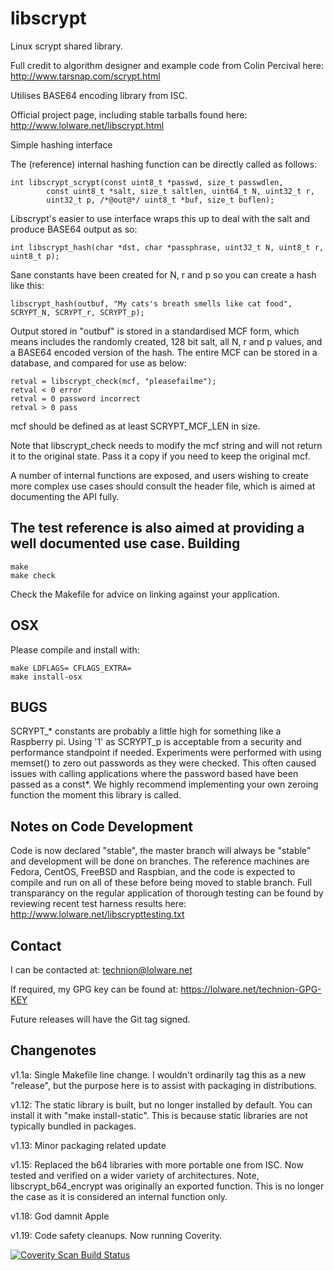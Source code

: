 libscrypt
=========
Linux scrypt shared library.

Full credit to algorithm designer and example code from Colin Percival here:
http://www.tarsnap.com/scrypt.html

Utilises BASE64 encoding library from ISC.

Official project page, including stable tarballs found here:
http://www.lolware.net/libscrypt.html

Simple hashing interface

The (reference) internal hashing function can be directly called as follows:

    int libscrypt_scrypt(const uint8_t *passwd, size_t passwdlen,
            const uint8_t *salt, size_t saltlen, uint64_t N, uint32_t r, 
            uint32_t p, /*@out@*/ uint8_t *buf, size_t buflen);

Libscrypt's easier to use interface wraps this up to deal with the salt and produce BASE64 output as so:

    int libscrypt_hash(char *dst, char *passphrase, uint32_t N, uint8_t r, uint8_t p);

Sane constants have been created for N, r and p so you can create a hash like this:

    libscrypt_hash(outbuf, "My cats's breath smells like cat food", SCRYPT_N, SCRYPT_r, SCRYPT_p);

Output stored in "outbuf" is stored in a standardised MCF form, which means includes the randomly created, 128 bit salt, all N, r and p values, and a BASE64 encoded version of the hash. The entire MCF can be stored in a database, and compared for use as below:

    retval = libscrypt_check(mcf, "pleasefailme");
    retval < 0 error
    retval = 0 password incorrect
    retval > 0 pass

mcf should be defined as at least SCRYPT_MCF_LEN in size.

Note that libscrypt_check needs to modify the mcf string and will not return it
to the original state. Pass it a copy if you need to keep the original mcf.

A number of internal functions are exposed, and users wishing to create more complex use cases should consult the header file, which is aimed at documenting the API fully.

The test reference is also aimed at providing a well documented use case.
Building
--------
    make
    make check
Check the Makefile for advice on linking against your application.

OSX
-----
Please compile and install with:

    make LDFLAGS= CFLAGS_EXTRA=
    make install-osx


BUGS
----
SCRYPT_* constants are probably a little high for something like a Raspberry pi. Using '1' as SCRYPT_p is acceptable from a security and performance standpoint if needed. 
Experiments were performed with using memset() to zero out passwords as they were checked. This often caused issues with calling applications where the password based have been passed as a const*. We highly recommend implementing your own zeroing function the moment this library is called.

Notes on Code Development
------------------------

Code is now declared "stable", the master branch will always be "stable" and development will be done on branches.
The reference machines are Fedora, CentOS, FreeBSD and Raspbian, and the code is expected to compile and run on all of these before being moved to stable branch.
Full transparancy on the regular application of thorough testing can be found by reviewing recent test harness results here:
http://www.lolware.net/libscrypttesting.txt

Contact
-------
I can be contacted at: technion@lolware.net

If required, my GPG key can be found at: https://lolware.net/technion-GPG-KEY

Future releases will have the Git tag signed.


Changenotes
-----------
v1.1a: Single Makefile line change. I wouldn't ordinarily tag this as a new "release", but the purpose here is to assist with packaging in distributions.

v1.12: The static library is built, but no longer installed by default. You can install it with "make install-static". This is because static libraries are not typically bundled in packages.

v1.13: Minor packaging related update

v1.15: Replaced the b64 libraries with more portable one from ISC. Now tested and verified on a wider variety of architectures. Note, libscrypt_b64_encrypt was originally an exported function. This is no longer the case as it is considered an internal function only.

v1.18: God damnit Apple

v1.19: Code safety cleanups. Now running Coverity.


<a href="https://scan.coverity.com/projects/2173">
  <img alt="Coverity Scan Build Status"
         src="https://scan.coverity.com/projects/2173/badge.svg"/>
 </a>
